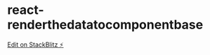 # react-renderthedatatocomponentbase

[Edit on StackBlitz ⚡️](https://stackblitz.com/edit/react-renderthedatatocomponentbase)